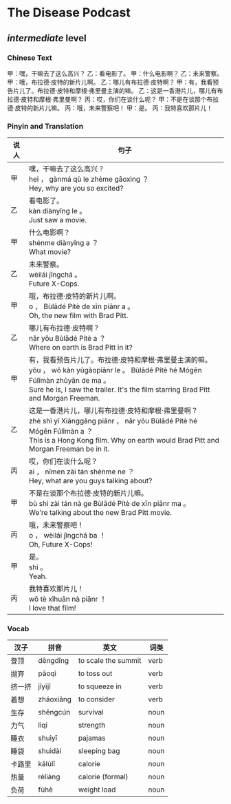 # The Disease Podcast
## *intermediate* level

### Chinese Text
甲：嘿，干嘛去了这么高兴？
乙：看电影了。
甲：什么电影啊？
乙：未来警察。
甲：哦，布拉德·皮特的新片儿啊。
乙：哪儿有布拉德·皮特啊？
甲：有，我看预告片儿了。布拉德·皮特和摩根·弗里曼主演的嘛。
乙：这是一香港片儿，哪儿有布拉德·皮特和摩根·弗里曼啊？
丙：哎，你们在谈什么呢？
甲：不是在谈那个布拉德·皮特的新片儿嘛。
丙：哦，未来警察吧！
甲：是。
丙：我特喜欢那片儿！

### Pinyin and Translation
|说人|句子|
|----|----|
|甲|嘿，干嘛去了这么高兴？<br />hei ， gànmá qù le zhème gāoxìng ？<br />Hey, why are you so excited?|
|乙|看电影了。<br />kàn diànyǐng le 。<br />Just saw a movie.|
|甲|什么电影啊？<br />shénme diànyǐng a ？<br />What movie?|
|乙|未来警察。<br />wèilái jǐngchá 。<br />Future X-Cops.|
|甲|哦，布拉德·皮特的新片儿啊。<br />o ， Bùlādé Pítè de xīn piānr a 。<br />Oh, the new film with Brad Pitt.|
|乙|哪儿有布拉德·皮特啊？<br />nǎr yǒu Bùlādé Pítè a ？<br />Where on earth is Brad Pitt in it?|
|甲|有，我看预告片儿了。布拉德·皮特和摩根·弗里曼主演的嘛。<br />yǒu ， wǒ kàn yùgàopiānr le 。 Bùlādé Pítè hé Mógēn Fúlǐmàn zhǔyǎn de ma 。<br />Sure he is, I saw the trailer. It's the film starring Brad Pitt and Morgan Freeman.|
|乙|这是一香港片儿，哪儿有布拉德·皮特和摩根·弗里曼啊？<br />zhè shì yī Xiānggǎng piānr ， nǎr yǒu Bùlādé Pítè hé Mógēn Fúlǐmàn a ？<br />This is a Hong Kong film. Why on earth would Brad Pitt and Morgan Freeman be in it.|
|丙|哎，你们在谈什么呢？<br />ai ， nǐmen zài tán shénme ne ？<br />Hey, what are you guys talking about?|
|甲|不是在谈那个布拉德·皮特的新片儿嘛。<br />bù shì zài tán nà ge Bùlādé Pítè de xīn piānr ma 。<br />We're talking about the new Brad Pitt movie.|
|丙|哦，未来警察吧！<br />o ， wèilái jǐngchá ba ！<br />Oh, Future X-Cops!|
|甲|是。<br />shì 。<br />Yeah.|
|丙|我特喜欢那片儿！<br />wǒ tè xǐhuān nà piānr ！<br />I love that film!|
### Vocab
|汉子|拼音|英文|词类|
|----|----|----|----|
|登顶|dēngdǐng|to scale the summit|verb|
|抛弃|pāoqì|to toss out|verb|
|挤一挤|jǐyījǐ|to squeeze in|verb|
|着想|zháoxiǎng|to consider|verb|
|生存|shēngcún|survival|noun|
|力气|lìqi|strength|noun|
|睡衣|shuìyī|pajamas|noun|
|睡袋|shuìdài|sleeping bag|noun|
|卡路里|kǎlùlǐ|calorie|noun|
|热量|rèliàng|calorie (formal)|noun|
|负荷|fùhè|weight load|noun|